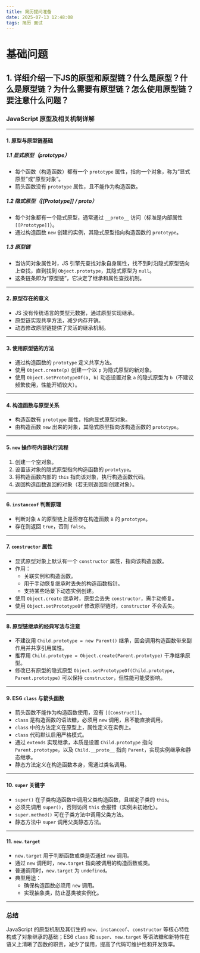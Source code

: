 ```yaml
---
title: 简历提问准备
date: 2025-07-13 12:48:08
tags: 简历 面试
---
```


# 基础问题

## 1. 详细介绍一下JS的原型和原型链？什么是原型？什么是原型链？为什么需要有原型链？怎么使用原型链？要注意什么问题？

### JavaScript 原型及相关机制详解

---

#### 1. 原型与原型链基础

##### 1.1 显式原型（prototype）

- 每个函数（构造函数）都有一个 `prototype` 属性，指向一个对象，称为“显式原型”或“原型对象”。
- 箭头函数没有 `prototype` 属性，且不能作为构造函数。

##### 1.2 隐式原型（[[Prototype]] / __proto__）

- 每个对象都有一个隐式原型，通常通过 `__proto__` 访问（标准是内部属性 `[[Prototype]]`）。
- 通过构造函数 `new` 创建的实例，其隐式原型指向构造函数的 `prototype`。

##### 1.3 原型链

- 当访问对象属性时，JS 引擎先查找对象自身属性，找不到时沿隐式原型链向上查找，直到找到 `Object.prototype`，其隐式原型为 `null`。
- 这条链条即为“原型链”，它决定了继承和属性查找机制。

---

#### 2. 原型存在的意义

- JS 没有传统语言的类型元数据，通过原型实现继承。
- 原型链实现共享方法，减少内存开销。
- 动态修改原型链提供了灵活的继承机制。

---

#### 3. 使用原型链的方法

- 通过构造函数的 `prototype` 定义共享方法。
- 使用 `Object.create(p)` 创建一个以 `p` 为隐式原型的新对象。
- 使用 `Object.setPrototypeOf(a, b)` 动态设置对象 `a` 的隐式原型为 `b`（不建议频繁使用，性能开销较大）。

---

#### 4. 构造函数与原型关系

- 构造函数有 `prototype` 属性，指向显式原型对象。
- 由构造函数 `new` 出来的对象，其隐式原型指向该构造函数的 `prototype`。

---

#### 5. `new` 操作符内部执行流程

1. 创建一个空对象。
2. 设置该对象的隐式原型指向构造函数的 `prototype`。
3. 将构造函数内部的 `this` 指向该对象，执行构造函数代码。
4. 返回构造函数返回的对象（若无则返回新创建对象）。

---

#### 6. `instanceof` 判断原理

- 判断对象 `A` 的原型链上是否存在构造函数 `B` 的 `prototype`。
- 存在则返回 `true`，否则 `false`。

---

#### 7. `constructor` 属性

- 显式原型对象上默认有一个 `constructor` 属性，指向该构造函数。
- 作用：
  - 关联实例和构造函数。
  - 用于手动恢复继承时丢失的构造函数指针。
  - 支持某些场景下动态实例创建。
- 使用 `Object.create` 继承时，原型会丢失 `constructor`，需手动修复。
- 使用 `Object.setPrototypeOf` 修改原型链时，`constructor` 不会丢失。

---

#### 8. 原型链继承的经典写法与注意

- 不建议用 `Child.prototype = new Parent()` 继承，因会调用构造函数带来副作用并共享引用属性。
- 推荐用 `Child.prototype = Object.create(Parent.prototype)` 干净继承原型。
- 修改已有原型的隐式原型 `Object.setPrototypeOf(Child.prototype, Parent.prototype)` 可以保持 `constructor`，但性能可能受影响。

---

#### 9. ES6 `class` 与箭头函数

- 箭头函数不能作为构造函数使用，没有 `[[Construct]]`。
- `class` 是构造函数的语法糖，必须用 `new` 调用，且不能直接调用。
- `class` 中的方法定义在原型上，属性定义在实例上。
- `class` 代码默认启用严格模式。
- 通过 `extends` 实现继承，本质是设置 `Child.prototype` 指向 `Parent.prototype`，以及 `Child.__proto__` 指向 `Parent`，实现实例继承和静态继承。
- 静态方法定义在构造函数本身，需通过类名调用。

---

#### 10. `super` 关键字

- `super()` 在子类构造函数中调用父类构造函数，且绑定子类的 `this`。
- 必须先调用 `super()`，否则访问 `this` 会报错（实例未初始化）。
- `super.method()` 可在子类方法中调用父类方法。
- 静态方法中 `super` 调用父类静态方法。

---

#### 11. `new.target`

- `new.target` 用于判断函数或类是否通过 `new` 调用。
- 通过 `new` 调用时，`new.target` 指向被调用的构造函数或类。
- 普通调用时，`new.target` 为 `undefined`。
- 典型用途：
  - 确保构造函数必须用 `new` 调用。
  - 实现抽象类，防止基类被实例化。

---

### 总结

JavaScript 的原型机制及其衍生的 `new`、`instanceof`、`constructor` 等核心特性构成了对象继承的基础；ES6 `class` 和 `super`、`new.target` 等语法糖和新特性在语义上清晰了函数的职责，减少了误用，提高了代码可维护性和开发效率。

